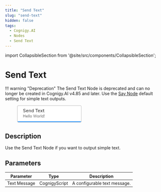 ```yaml
---
title: "Send Text" 
slug: "send-text" 
hidden: false 
tags:
  - Cognigy.AI
  - Nodes
  - Send Text
---
```

import CollapsibleSection from '@site/src/components/CollapsibleSection';


# Send Text

!!! warning "Deprecation"
    The Send Text Node is deprecated and can no longer be created in Cognigy.AI v4.85 and later. Use the [Say Node](say.md) default setting for simple text outputs.

<figure>
  <img class="image-center" src="../../../../../static/img/_assets/ai/build/node-reference/basic/send-text.png" width="50%" />
</figure>

## Description

Use the Send Text Node if you want to output simple text. 

## Parameters

| Parameter    | Type          | Description                  |
|--------------|---------------|------------------------------|
| Text Message | CognigyScript | A configurable text message. |


